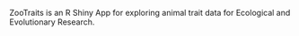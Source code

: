 ZooTraits is an R Shiny App for exploring animal trait data for Ecological and Evolutionary Research.
